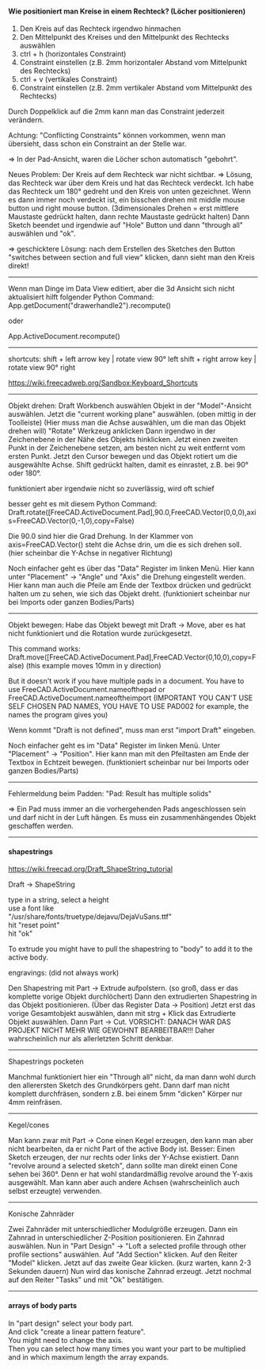 #### Wie positioniert man Kreise in einem Rechteck? (Löcher positionieren)

1. Den Kreis auf das Rechteck irgendwo hinmachen
1. Den Mittelpunkt des Kreises und den Mittelpunkt des Rechtecks auswählen
1. ctrl + h (horizontales Constraint)
1. Constraint einstellen (z.B. 2mm horizontaler Abstand vom Mittelpunkt des Rechtecks)
1. ctrl + v (vertikales Constraint)
1. Constraint einstellen (z.B. 2mm vertikaler Abstand vom Mittelpunkt des Rechtecks)

Durch Doppelklick auf die 2mm kann man das Constraint jederzeit verändern.

Achtung: "Conflicting Constraints" können vorkommen, wenn man übersieht, dass schon ein Constraint an der Stelle war.


=> In der Pad-Ansicht, waren die Löcher schon automatisch "gebohrt".


Neues Problem: Der Kreis auf dem Rechteck war nicht sichtbar.
=> Lösung, das Rechteck war über dem Kreis und hat das Rechteck verdeckt.
Ich habe das Rechteck um 180° gedreht und den Kreis von unten gezeichnet.
Wenn es dann immer noch verdeckt ist, ein bisschen drehen mit middle mouse button und right mouse button.
(3dimensionales Drehen = erst mittlere Maustaste gedrückt halten, dann rechte Maustaste gedrückt halten)
Dann Sketch beendet und irgendwie auf "Hole" Button und dann "through all" auswählen und "ok".

=> geschicktere Lösung: nach dem Erstellen des Sketches den Button "switches between section and full view" klicken, dann sieht man den Kreis direkt!

---------------------------------------------------------------------------------------------------

Wenn man Dinge im Data View editiert, aber die 3d Ansicht sich nicht aktualisiert hilft folgender Python Command:
App.getDocument("drawerhandle2").recompute()

oder

App.ActiveDocument.recompute()

---------------------------------------------------------------------------------------------------

shortcuts:
shift + left arrow key   |   rotate view 90° left
shift + right arrow key   |   rotate view 90° right

https://wiki.freecadweb.org/Sandbox:Keyboard_Shortcuts

---------------------------------------------------------------------------------------------------

Objekt drehen:
Draft Workbench auswählen
Objekt in der "Model"-Ansicht auswählen.
Jetzt die "current working plane" auswählen. (oben mittig in der Toolleiste)
(Hier muss man die Achse auswählen, um die man das Objekt drehen will)
"Rotate" Werkzeug anklicken
Dann irgendwo in der Zeichenebene in der Nähe des Objekts hinklicken.
Jetzt einen zweiten Punkt in der Zeichenebene setzen, am besten nicht zu weit entfernt vom ersten Punkt.
Jetzt den Cursor bewegen und das Objekt rotiert um die ausgewählte Achse.
Shift gedrückt halten, damit es einrastet, z.B. bei 90° oder 180°.

funktioniert aber irgendwie nicht so zuverlässig, wird oft schief

besser geht es mit diesem Python Command:
Draft.rotate([FreeCAD.ActiveDocument.Pad],90.0,FreeCAD.Vector(0,0,0),axis=FreeCAD.Vector(0,-1,0),copy=False)

Die 90.0 sind hier die Grad Drehung.
In der Klammer von axis=FreeCAD.Vector() steht die Achse drin, um die es sich drehen soll. (hier scheinbar die Y-Achse in negativer Richtung)

Noch einfacher geht es über das "Data" Register im linken Menü.
Hier kann unter "Placement" -> "Angle" und "Axis" die Drehung eingestellt werden.
Hier kann man auch die Pfeile am Ende der Textbox drücken und gedrückt halten um zu sehen, wie sich das Objekt dreht.
(funktioniert scheinbar nur bei Imports oder ganzen Bodies/Parts)

---------------------------------------------------------------------------------------------------

Objekt bewegen:
Habe das Objekt bewegt mit Draft -> Move, aber es hat nicht funktioniert und die Rotation wurde zurückgesetzt.

This command works:
Draft.move([FreeCAD.ActiveDocument.Pad],FreeCAD.Vector(0,10,0),copy=False)
(this example moves 10mm in y direction)

But it doesn't work if you have multiple pads in a document.
You have to use FreeCAD.ActiveDocument.nameofthepad or FreeCAD.ActiveDocument.nameoftheimport
(IMPORTANT YOU CAN'T USE SELF CHOSEN PAD NAMES, YOU HAVE TO USE PAD002 for example, the names the program gives you)

Wenn kommt "Draft is not defined", muss man erst
"import Draft" eingeben.

Noch einfacher geht es im "Data" Register im linken Menü.
Unter "Placement" -> "Position".
Hier kann man mit den Pfeiltasten am Ende der Textbox in Echtzeit bewegen.
(funktioniert scheinbar nur bei Imports oder ganzen Bodies/Parts)

---------------------------------------------------------------------------------------------------

Fehlermeldung beim Padden:
"Pad: Result has multiple solids"

=> Ein Pad muss immer an die vorhergehenden Pads angeschlossen sein und darf nicht in der Luft hängen.
Es muss ein zusammenhängendes Objekt geschaffen werden.

---------------------------------------------------------------------------------------------------

#### shapestrings

https://wiki.freecad.org/Draft_ShapeString_tutorial

Draft -> ShapeString

type in a string, select a height\
use a font like\
"/usr/share/fonts/truetype/dejavu/DejaVuSans.ttf" \
hit "reset point" \
hit "ok"

To extrude you might have to pull the shapestring to "body" to add it to the active body.

engravings: (did not always work)

Den Shapestring mit Part -> Extrude aufpolstern. (so groß, dass er das komplette vorige Objekt durchlöchert)
Dann den extrudierten Shapestring in das Objekt positionieren. (Über das Register Data -> Position)
Jetzt erst das vorige Gesamtobjekt auswählen, dann mit strg + Klick das Extrudierte Objekt auswählen.
Dann Part -> Cut.
VORSICHT: DANACH WAR DAS PROJEKT NICHT MEHR WIE GEWOHNT BEARBEITBAR!!!
Daher wahrscheinlich nur als allerletzten Schritt denkbar.

---------------------------------------------------------------------------------------------------

Shapestrings pocketen

Manchmal funktioniert hier ein "Through all" nicht, da man dann wohl durch den allerersten Sketch des Grundkörpers geht.
Dann darf man nicht komplett durchfräsen, sondern z.B. bei einem 5mm "dicken" Körper nur 4mm reinfräsen.

---------------------------------------------------------------------------------------------------

Kegel/cones

Man kann zwar mit Part -> Cone einen Kegel erzeugen, den kann man aber nicht bearbeiten, da er nicht Part of the active Body ist.
Besser: Einen Sketch erzeugen, der nur rechts oder links der Y-Achse existiert.
Dann "revolve around a selected sketch", dann sollte man direkt einen Cone sehen bei 360°.
Denn er hat wohl standardmäßig revolve around the Y-axis ausgewählt.
Man kann aber auch andere Achsen (wahrscheinlich auch selbst erzeugte) verwenden.

---------------------------------------------------------------------------------------------------

Konische Zahnräder

Zwei Zahnräder mit unterschiedlicher Modulgröße erzeugen.
Dann ein Zahnrad in unterschiedlicher Z-Position positionieren.
Ein Zahnrad auswählen.
Nun in "Part Design" -> "Loft a selected profile through other profile sections" auswählen.
Auf "Add Section" klicken.
Auf den Reiter "Model" klicken.
Jetzt auf das zweite Gear klicken. (kurz warten, kann 2-3 Sekunden dauern)
Nun wird das konische Zahnrad erzeugt.
Jetzt nochmal auf den Reiter "Tasks" und mit "Ok" bestätigen.

---

#### arrays of body parts

In "part design" select your body part.\
And click "create a linear pattern feature".\
You might need to change the axis.\
Then you can select how many times you want your part to be multiplied\
and in which maximum length the array expands.
